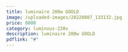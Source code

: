 ```yaml
---
title: luminaire 200w GOOLD
image: /uploaded-images/20220807_133132.jpg
price: 6000
category: luminous-220v
description: luminaire 200w GOOLD
pdflink: "#"
---
```

